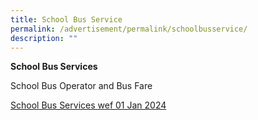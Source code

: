 ```yaml
---
title: School Bus Service
permalink: /advertisement/permalink/schoolbusservice/
description: ""
---
```

**School Bus Services**

School Bus Operator and Bus Fare

[School Bus Services wef 01 Jan 2024](/files/school%20bus%20services%20wef%20from%2001%20jan%202024_updated.pdf)